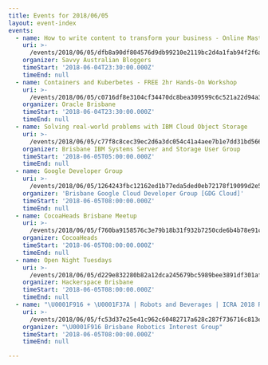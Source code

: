 ```yaml
---
title: Events for 2018/06/05
layout: event-index
events:
  - name: How to write content to transform your business - Online Masterclass
    uri: >-
      /events/2018/06/05/dfb8a90df804576d9db99210e2119bc2d4a1fab94f2f6a5418deabac13593356
    organizer: Savvy Australian Bloggers
    timeStart: '2018-06-04T23:30:00.000Z'
    timeEnd: null
  - name: Containers and Kuberbetes - FREE 2hr Hands-On Workshop
    uri: >-
      /events/2018/06/05/c0716df8e3104cf34470dc8bea309599c6c521a22d94a3fce6885644b48cc164
    organizer: Oracle Brisbane
    timeStart: '2018-06-04T23:30:00.000Z'
    timeEnd: null
  - name: Solving real-world problems with IBM Cloud Object Storage
    uri: >-
      /events/2018/06/05/c77f8c8cec39ec2d6a3dc054c41a4aee7b1e7dd31bd566d0aa1d7e46f052a542
    organizer: Brisbane IBM Systems Server and Storage User Group
    timeStart: '2018-06-05T05:00:00.000Z'
    timeEnd: null
  - name: Google Developer Group
    uri: >-
      /events/2018/06/05/1264243fbc12162ed1b77eda5ded0eb72178f19099d2e555b9a8e24ec03e062a
    organizer: 'Brisbane Google Cloud Developer Group [GDG Cloud]'
    timeStart: '2018-06-05T08:00:00.000Z'
    timeEnd: null
  - name: CocoaHeads Brisbane Meetup
    uri: >-
      /events/2018/06/05/f760ba9158576c3e79b18b31f932b7250cde6b4b78e91ca0ad2b6571b6e2bfa1
    organizer: CocoaHeads
    timeStart: '2018-06-05T08:00:00.000Z'
    timeEnd: null
  - name: Open Night Tuesdays
    uri: >-
      /events/2018/06/05/d229e832280b82a12dca245679bc5989bee3891df301af169da1cb399cfbdfd2
    organizer: Hackerspace Brisbane
    timeStart: '2018-06-05T08:00:00.000Z'
    timeEnd: null
  - name: "\U0001F916 + \U0001F37A | Robots and Beverages | ICRA 2018 Recap"
    uri: >-
      /events/2018/06/05/fc53d37e25e41c962c60482717a628c287f736716c813e6f7d90ca6ee8b1e0d2
    organizer: "\U0001F916 Brisbane Robotics Interest Group"
    timeStart: '2018-06-05T08:00:00.000Z'
    timeEnd: null

---
```


